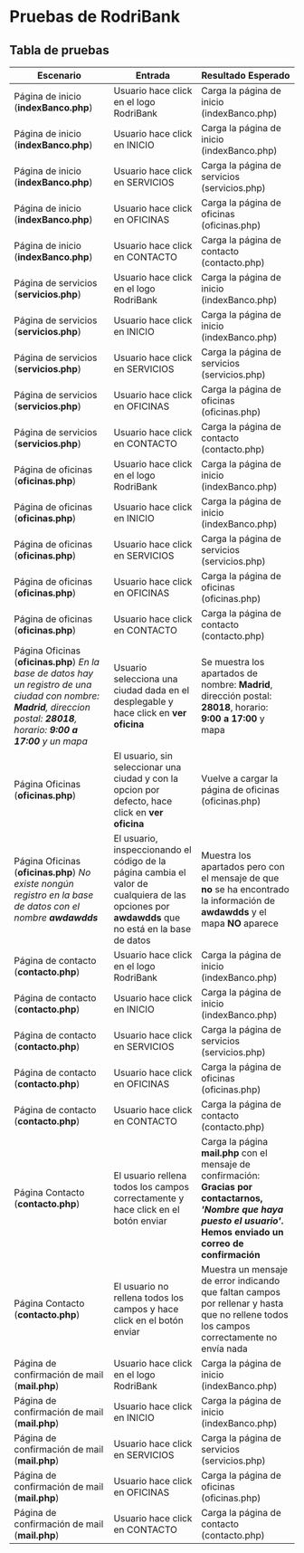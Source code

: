 # Pruebas de RodriBank

## Tabla de pruebas

| Escenario | Entrada | Resultado Esperado |
|-----------|---------|--------|
| Página de inicio (**indexBanco.php**) | Usuario hace click en el logo RodriBank | Carga la página de inicio (indexBanco.php) |
| Página de inicio (**indexBanco.php**) | Usuario hace click en INICIO | Carga la página de inicio (indexBanco.php) |
| Página de inicio (**indexBanco.php**) | Usuario hace click en SERVICIOS | Carga la página de servicios (servicios.php) |
| Página de inicio (**indexBanco.php**) | Usuario hace click en OFICINAS | Carga la página de oficinas (oficinas.php) |
| Página de inicio (**indexBanco.php**) | Usuario hace click en CONTACTO | Carga la página de contacto (contacto.php) |
| Página de servicios (**servicios.php**) | Usuario hace click en el logo RodriBank | Carga la página de inicio (indexBanco.php) |
| Página de servicios (**servicios.php**) | Usuario hace click en INICIO | Carga la página de inicio (indexBanco.php) |
| Página de servicios (**servicios.php**) | Usuario hace click en SERVICIOS | Carga la página de servicios (servicios.php) |
| Página de servicios (**servicios.php**) | Usuario hace click en OFICINAS | Carga la página de oficinas (oficinas.php) |
| Página de servicios (**servicios.php**) | Usuario hace click en CONTACTO | Carga la página de contacto (contacto.php) |
| Página de oficinas (**oficinas.php**) | Usuario hace click en el logo RodriBank | Carga la página de inicio (indexBanco.php) |
| Página de oficinas (**oficinas.php**) | Usuario hace click en INICIO | Carga la página de inicio (indexBanco.php) |
| Página de oficinas (**oficinas.php**) | Usuario hace click en SERVICIOS | Carga la página de servicios (servicios.php) |
| Página de oficinas (**oficinas.php**) | Usuario hace click en OFICINAS | Carga la página de oficinas (oficinas.php) |
| Página de oficinas (**oficinas.php**) | Usuario hace click en CONTACTO | Carga la página de contacto (contacto.php) |
| Página Oficinas (**oficinas.php**) *En la base de datos hay un registro de una ciudad con nombre: **Madrid**, direccion postal: **28018**, horario: **9:00 a 17:00** y un mapa*| Usuario selecciona una ciudad dada en el desplegable y hace click en **ver oficina** | Se muestra los apartados de nombre: **Madrid**, dirección postal: **28018**, horario: **9:00 a 17:00** y mapa |
| Página Oficinas (**oficinas.php**) | El usuario, sin seleccionar una ciudad y con la opcion por defecto, hace click en **ver oficina** | Vuelve a cargar la página de oficinas (oficinas.php) |
| Página Oficinas (**oficinas.php**) *No existe nongún registro en la base de datos con el nombre **awdawdds***| El usuario, inspeccionando el código de la página cambia el valor de cualquiera de las opciones por **awdawdds** que no está en la base de datos | Muestra los apartados pero con el mensaje de que **no** se ha encontrado la información de **awdawdds** y el mapa **NO** aparece |
| Página de contacto (**contacto.php**) | Usuario hace click en el logo RodriBank | Carga la página de inicio (indexBanco.php) |
| Página de contacto (**contacto.php**) | Usuario hace click en INICIO | Carga la página de inicio (indexBanco.php) |
| Página de contacto (**contacto.php**) | Usuario hace click en SERVICIOS | Carga la página de servicios (servicios.php) |
| Página de contacto (**contacto.php**) | Usuario hace click en OFICINAS | Carga la página de oficinas (oficinas.php) |
| Página de contacto (**contacto.php**) | Usuario hace click en CONTACTO | Carga la página de contacto (contacto.php) |
| Página Contacto (**contacto.php**) | El usuario rellena todos los campos correctamente y hace click en el botón enviar | Carga la página **mail.php** con el mensaje de confirmación: **Gracias por contactarnos, *'Nombre que haya puesto el usuario'*. Hemos enviado un correo de confirmación** |
| Página Contacto (**contacto.php**) | El usuario no rellena todos los campos y hace click en el botón enviar | Muestra un mensaje de error indicando que faltan campos por rellenar y hasta que no rellene todos los campos correctamente no envía nada |
| Página de confirmación de mail (**mail.php**) | Usuario hace click en el logo RodriBank | Carga la página de inicio (indexBanco.php) |
| Página de confirmación de mail (**mail.php**) | Usuario hace click en INICIO | Carga la página de inicio (indexBanco.php) |
| Página de confirmación de mail (**mail.php**) | Usuario hace click en SERVICIOS | Carga la página de servicios (servicios.php) |
| Página de confirmación de mail (**mail.php**) | Usuario hace click en OFICINAS | Carga la página de oficinas (oficinas.php) |
| Página de confirmación de mail (**mail.php**) | Usuario hace click en CONTACTO | Carga la página de contacto (contacto.php) |
